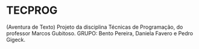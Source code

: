 # TECPROG
(Aventura de Texto)
Projeto da disciplina Técnicas de Programação, do professor
Marcos Gubitoso. GRUPO:  Bento Pereira, Daniela Favero e Pedro Gigeck.
